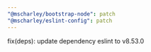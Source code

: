 ```yaml
---
"@mscharley/bootstrap-node": patch
"@mscharley/eslint-config": patch
---
```


fix(deps): update dependency eslint to v8.53.0

